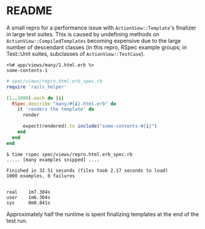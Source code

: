 # README

A small repro for a performance issue with `ActionView::Template`'s
finalizer in large test suites. This is caused by undefining methods on
`ActionView::CompiledTemplates` becoming expensive due to the large
number of descendant classes (in this repro, RSpec example groups; in
Test::Unit suites, subclasses of `ActionView::TestCase`).

```erb
<%# app/views/many/1.html.erb %>
some-contents-1
```

```ruby
# spec/views/repro.html.erb_spec.rb
require 'rails_helper'

(1..1000).each do |i|
  RSpec.describe "many/#{i}.html.erb" do
    it 'renders the template' do
      render

      expect(rendered).to include("some-contents-#{i}")
    end
  end
end
```

```
$ time rspec spec/views/repro.html.erb_spec.rb
..... [many examples snipped] ....

Finished in 32.51 seconds (files took 2.17 seconds to load)
1000 examples, 0 failures


real    1m7.304s
user    1m6.304s
sys     0m0.841s
```

Approximately half the runtime is spent finalizing templates at the end
of the test run.
